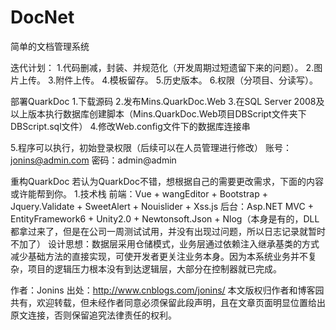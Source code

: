 # DocNet
简单的文档管理系统 

迭代计划：
1.代码删减，封装、并规范化（开发周期过短遗留下来的问题）。
2.图片上传。
3.附件上传。
4.模板留存。
5.历史版本。
6.权限（分项目、分读写）。

部署QuarkDoc
1.下载源码
2.发布Mins.QuarkDoc.Web
3.在SQL Server 2008及以上版本执行数据库创建脚本（Mins.QuarkDoc.Web项目DBScript文件夹下DBScript.sql文件）
4.修改Web.config文件下的数据库连接串
 <connectionStrings>
    <add name="DBContext" connectionString="Data Source=server;Initial Catalog=QuarkDoc;User ID=sa;password=password" providerName="System.Data.SqlClient" />
 </connectionStrings>
 
5.程序可以执行，初始登录权限（后续可以在人员管理进行修改）
账号：jonins@admin.com
密码：admin@admin

重构QuarkDoc
若认为QuarkDoc不错，想根据自己的需要更改需求，下面的内容或许能帮到你。
1.技术栈
前端：Vue + wangEditor + Bootstrap + Jquery.Validate + SweetAlert + Nouislider + Xss.js
后台：Asp.NET MVC + EntityFramework6 + Unity2.0 + Newtonsoft.Json + Nlog（本身是有的，DLL都拿过来了，但是在公司一周测试试用，并没有出现过问题，所以日志记录就暂时不加了）
设计思想：数据层采用仓储模式，业务层通过依赖注入继承基类的方式减少基础方法的直接实现，可使开发者更关注业务本身。因为本系统业务并不复杂，项目的逻辑压力根本没有到达逻辑层，大部分在控制器就已完成。

作者：Jonins    出处：http://www.cnblogs.com/jonins/
本文版权归作者和博客园共有，欢迎转载，但未经作者同意必须保留此段声明，且在文章页面明显位置给出原文连接，否则保留追究法律责任的权利。
